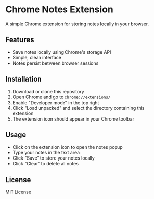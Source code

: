 # Chrome Notes Extension

A simple Chrome extension for storing notes locally in your browser.

## Features

- Save notes locally using Chrome's storage API
- Simple, clean interface
- Notes persist between browser sessions

## Installation

1. Download or clone this repository
2. Open Chrome and go to `chrome://extensions/`
3. Enable "Developer mode" in the top right
4. Click "Load unpacked" and select the directory containing this extension
5. The extension icon should appear in your Chrome toolbar

## Usage

- Click on the extension icon to open the notes popup
- Type your notes in the text area
- Click "Save" to store your notes locally
- Click "Clear" to delete all notes

## License

MIT License